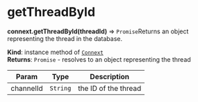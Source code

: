 # getThreadById

**connext.getThreadById\(**threadId**\)** ⇒ `Promise`Returns an object representing the thread in the database.

**Kind**: instance method of [`Connext`](../connext-client/#Connext)  
**Returns**: `Promise` - resolves to an object representing the thread

| Param | Type | Description |
| --- | --- | --- |
| channelId | `String` | the ID of the thread |





